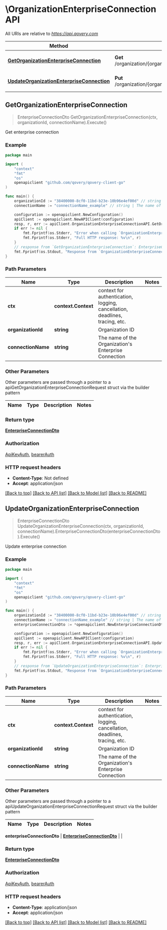 # \OrganizationEnterpriseConnectionAPI

All URIs are relative to *https://api.qovery.com*

Method | HTTP request | Description
------------- | ------------- | -------------
[**GetOrganizationEnterpriseConnection**](OrganizationEnterpriseConnectionAPI.md#GetOrganizationEnterpriseConnection) | **Get** /organization/{organizationId}/enterpriseconnection/{connectionName} | Get enterprise connection
[**UpdateOrganizationEnterpriseConnection**](OrganizationEnterpriseConnectionAPI.md#UpdateOrganizationEnterpriseConnection) | **Put** /organization/{organizationId}/enterpriseconnection/{connectionName} | Update enterprise connection



## GetOrganizationEnterpriseConnection

> EnterpriseConnectionDto GetOrganizationEnterpriseConnection(ctx, organizationId, connectionName).Execute()

Get enterprise connection

### Example

```go
package main

import (
	"context"
	"fmt"
	"os"
	openapiclient "github.com/qovery/qovery-client-go"
)

func main() {
	organizationId := "38400000-8cf0-11bd-b23e-10b96e4ef00d" // string | Organization ID
	connectionName := "connectionName_example" // string | The name of the Organization's Enterprise Connection

	configuration := openapiclient.NewConfiguration()
	apiClient := openapiclient.NewAPIClient(configuration)
	resp, r, err := apiClient.OrganizationEnterpriseConnectionAPI.GetOrganizationEnterpriseConnection(context.Background(), organizationId, connectionName).Execute()
	if err != nil {
		fmt.Fprintf(os.Stderr, "Error when calling `OrganizationEnterpriseConnectionAPI.GetOrganizationEnterpriseConnection``: %v\n", err)
		fmt.Fprintf(os.Stderr, "Full HTTP response: %v\n", r)
	}
	// response from `GetOrganizationEnterpriseConnection`: EnterpriseConnectionDto
	fmt.Fprintf(os.Stdout, "Response from `OrganizationEnterpriseConnectionAPI.GetOrganizationEnterpriseConnection`: %v\n", resp)
}
```

### Path Parameters


Name | Type | Description  | Notes
------------- | ------------- | ------------- | -------------
**ctx** | **context.Context** | context for authentication, logging, cancellation, deadlines, tracing, etc.
**organizationId** | **string** | Organization ID | 
**connectionName** | **string** | The name of the Organization&#39;s Enterprise Connection | 

### Other Parameters

Other parameters are passed through a pointer to a apiGetOrganizationEnterpriseConnectionRequest struct via the builder pattern


Name | Type | Description  | Notes
------------- | ------------- | ------------- | -------------



### Return type

[**EnterpriseConnectionDto**](EnterpriseConnectionDto.md)

### Authorization

[ApiKeyAuth](../README.md#ApiKeyAuth), [bearerAuth](../README.md#bearerAuth)

### HTTP request headers

- **Content-Type**: Not defined
- **Accept**: application/json

[[Back to top]](#) [[Back to API list]](../README.md#documentation-for-api-endpoints)
[[Back to Model list]](../README.md#documentation-for-models)
[[Back to README]](../README.md)


## UpdateOrganizationEnterpriseConnection

> EnterpriseConnectionDto UpdateOrganizationEnterpriseConnection(ctx, organizationId, connectionName).EnterpriseConnectionDto(enterpriseConnectionDto).Execute()

Update enterprise connection

### Example

```go
package main

import (
	"context"
	"fmt"
	"os"
	openapiclient "github.com/qovery/qovery-client-go"
)

func main() {
	organizationId := "38400000-8cf0-11bd-b23e-10b96e4ef00d" // string | Organization ID
	connectionName := "connectionName_example" // string | The name of the Organization's Enterprise Connection
	enterpriseConnectionDto := *openapiclient.NewEnterpriseConnectionDto("DefaultRole_example", map[string][]string{"key": []string{"Inner_example"}}) // EnterpriseConnectionDto |  (optional)

	configuration := openapiclient.NewConfiguration()
	apiClient := openapiclient.NewAPIClient(configuration)
	resp, r, err := apiClient.OrganizationEnterpriseConnectionAPI.UpdateOrganizationEnterpriseConnection(context.Background(), organizationId, connectionName).EnterpriseConnectionDto(enterpriseConnectionDto).Execute()
	if err != nil {
		fmt.Fprintf(os.Stderr, "Error when calling `OrganizationEnterpriseConnectionAPI.UpdateOrganizationEnterpriseConnection``: %v\n", err)
		fmt.Fprintf(os.Stderr, "Full HTTP response: %v\n", r)
	}
	// response from `UpdateOrganizationEnterpriseConnection`: EnterpriseConnectionDto
	fmt.Fprintf(os.Stdout, "Response from `OrganizationEnterpriseConnectionAPI.UpdateOrganizationEnterpriseConnection`: %v\n", resp)
}
```

### Path Parameters


Name | Type | Description  | Notes
------------- | ------------- | ------------- | -------------
**ctx** | **context.Context** | context for authentication, logging, cancellation, deadlines, tracing, etc.
**organizationId** | **string** | Organization ID | 
**connectionName** | **string** | The name of the Organization&#39;s Enterprise Connection | 

### Other Parameters

Other parameters are passed through a pointer to a apiUpdateOrganizationEnterpriseConnectionRequest struct via the builder pattern


Name | Type | Description  | Notes
------------- | ------------- | ------------- | -------------


 **enterpriseConnectionDto** | [**EnterpriseConnectionDto**](EnterpriseConnectionDto.md) |  | 

### Return type

[**EnterpriseConnectionDto**](EnterpriseConnectionDto.md)

### Authorization

[ApiKeyAuth](../README.md#ApiKeyAuth), [bearerAuth](../README.md#bearerAuth)

### HTTP request headers

- **Content-Type**: application/json
- **Accept**: application/json

[[Back to top]](#) [[Back to API list]](../README.md#documentation-for-api-endpoints)
[[Back to Model list]](../README.md#documentation-for-models)
[[Back to README]](../README.md)

